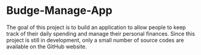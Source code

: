 # Budge-Manage-App

The goal of this project is to build an application to allow people to keep track of their daily spending and manage their personal finances. Since this project is still in development, only a small number of source codes are available on the GitHub website.

